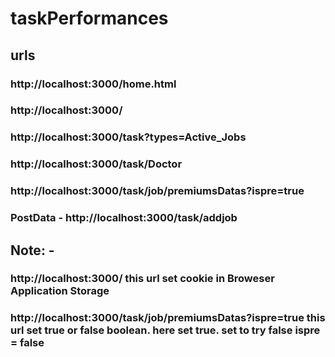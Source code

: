 # taskPerformances
## urls
### http://localhost:3000/home.html
### http://localhost:3000/
### http://localhost:3000/task?types=Active_Jobs
### http://localhost:3000/task/Doctor
### http://localhost:3000/task/job/premiumsDatas?ispre=true
### PostData - http://localhost:3000/task/addjob

## Note: - 
### http://localhost:3000/ this url set cookie in Broweser Application  Storage

### http://localhost:3000/task/job/premiumsDatas?ispre=true  this url set true or false boolean. here set true. set to try false ispre = false
